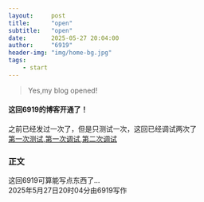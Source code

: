 ```yaml
---
layout:     post
title:      "open"
subtitle:   "open"
date:       2025-05-27 20:04:00
author:     "6919"
header-img: "img/home-bg.jpg"
tags:
    - start
---
```

> Yes,my blog opened!
#### 这回6919的博客开通了！
之前已经发过一次了，但是只测试一次，这回已经调试两次了  
[第一次测试](https://me6919.github.io/2025/05/04/text/),[第一次调试](https://me6919.github.io/2025/05/24/debug(1)/),[第二次调试](https://me6919.github.io/2025/05/25/debug(2)/)
### 正文
这回6919可算能写点东西了...  
2025年5月27日20时04分由6919写作
